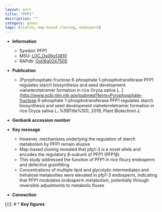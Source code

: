 ```yaml
---
layout: post
title: "PFP1"
description: ""
category: genes
tags: [starch, map-based cloning, endosperm]
---
```


* **Information**  
    + Symbol: PFP1  
    + MSU: [LOC_Os06g13810](http://rice.plantbiology.msu.edu/cgi-bin/ORF_infopage.cgi?orf=LOC_Os06g13810)  
    + RAPdb: [Os06g0247500](http://rapdb.dna.affrc.go.jp/viewer/gbrowse_details/irgsp1?name=Os06g0247500)  

* **Publication**  
    + [Pyrophosphate-fructose 6-phosphate 1-phosphotransferase PFP1 regulates starch biosynthesis and seed development viaheterotetramer formation in rice Oryza sativa L..](http://www.ncbi.nlm.nih.gov/pubmed?term=Pyrophosphate-fructose 6-phosphate 1-phosphotransferase PFP1 regulates starch biosynthesis and seed development viaheterotetramer formation in rice Oryza sativa L..%5BTitle%5D), 2019, Plant Biotechnol J.

* **Genbank accession number**  

* **Key message**  
    + However, mechanisms underlying the regulation of starch metabolism by PFP1 remain elusive
    + Map-based cloning revealed that pfp1-3 is a novel allele and encodes the regulatory β-subunit of PFP1 (PFP1β)
    + This study addressed the function of PFP1 in rice floury endosperm and defective grainfilling
    + Concentrations of multiple lipid and glycolytic intermediates and trehalose metabolites were elevated in pfp1-3 endosperm, indicating that PFP1 modulates endosperm metabolism, potentially through reversible adjustments to metabolic fluxes

* **Connection**  

[//]: # * **Key figures**  


